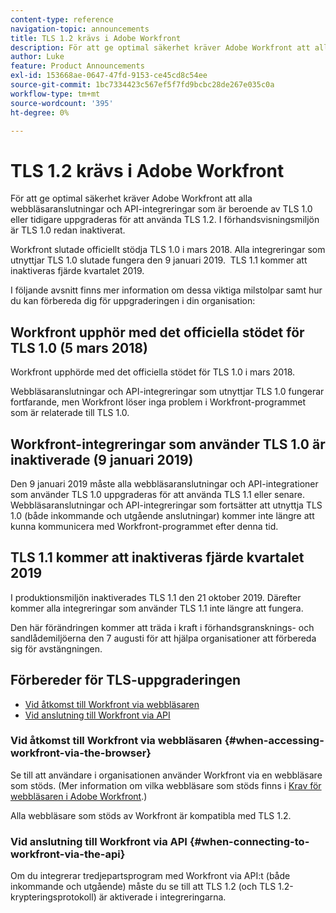 ```yaml
---
content-type: reference
navigation-topic: announcements
title: TLS 1.2 krävs i Adobe Workfront
description: För att ge optimal säkerhet kräver Adobe Workfront att alla webbläsaranslutningar och API-integreringar som är beroende av TLS 1.0 eller tidigare uppgraderas för att använda TLS 1.2. I förhandsvisningsmiljön är TLS 1.0 redan inaktiverat.
author: Luke
feature: Product Announcements
exl-id: 153668ae-0647-47fd-9153-ce45cd8c54ee
source-git-commit: 1bc7334423c567ef5f7fd9bcbc28de267e035c0a
workflow-type: tm+mt
source-wordcount: '395'
ht-degree: 0%

---
```


# TLS 1.2 krävs i Adobe Workfront

För att ge optimal säkerhet kräver Adobe Workfront att alla webbläsaranslutningar och API-integreringar som är beroende av TLS 1.0 eller tidigare uppgraderas för att använda TLS 1.2. I förhandsvisningsmiljön är TLS 1.0 redan inaktiverat.

Workfront slutade officiellt stödja TLS 1.0 i mars 2018. Alla integreringar som utnyttjar TLS 1.0 slutade fungera den 9 januari 2019.  TLS 1.1 kommer att inaktiveras fjärde kvartalet 2019.

I följande avsnitt finns mer information om dessa viktiga milstolpar samt hur du kan förbereda dig för uppgraderingen i din organisation:

## Workfront upphör med det officiella stödet för TLS 1.0 (5 mars 2018)

Workfront upphörde med det officiella stödet för TLS 1.0 i mars 2018.

Webbläsaranslutningar och API-integreringar som utnyttjar TLS 1.0 fungerar fortfarande, men Workfront löser inga problem i Workfront-programmet som är relaterade till TLS 1.0.

## Workfront-integreringar som använder TLS 1.0 är inaktiverade (9 januari 2019)

Den 9 januari 2019 måste alla webbläsaranslutningar och API-integrationer som använder TLS 1.0 uppgraderas för att använda TLS 1.1 eller senare. Webbläsaranslutningar och API-integreringar som fortsätter att utnyttja TLS 1.0 (både inkommande och utgående anslutningar) kommer inte längre att kunna kommunicera med Workfront-programmet efter denna tid. 

## TLS 1.1 kommer att inaktiveras fjärde kvartalet 2019

I produktionsmiljön inaktiverades TLS 1.1 den 21 oktober 2019. Därefter kommer alla integreringar som använder TLS 1.1 inte längre att fungera.

Den här förändringen kommer att träda i kraft i förhandsgransknings- och sandlådemiljöerna den 7 augusti för att hjälpa organisationer att förbereda sig för avstängningen.

## Förbereder för TLS-uppgraderingen

* [Vid åtkomst till Workfront via webbläsaren](#when-accessing-workfront-via-the-browser)
* [Vid anslutning till Workfront via API](#when-connecting-to-workfront-via-the-api)

### Vid åtkomst till Workfront via webbläsaren {#when-accessing-workfront-via-the-browser}

Se till att användare i organisationen använder Workfront via en webbläsare som stöds. (Mer information om vilka webbläsare som stöds finns i [Krav för webbläsaren i Adobe Workfront](../../../workfront-basics/workfront-browser-requirements.md).)

Alla webbläsare som stöds av Workfront är kompatibla med TLS 1.2.

### Vid anslutning till Workfront via API {#when-connecting-to-workfront-via-the-api}

Om du integrerar tredjepartsprogram med Workfront via API:t (både inkommande och utgående) måste du se till att TLS 1.2 (och TLS 1.2-krypteringsprotokoll) är aktiverade i integreringarna.
